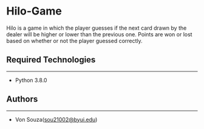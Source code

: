 # Hilo-Game
Hilo is a game in which the player guesses if the next card drawn by the dealer will be higher or lower than the previous one. 
Points are won or lost based on whether or not the player guessed correctly.

## Required Technologies
---
* Python 3.8.0

## Authors
---
* Von Souza(sou21002@byui.edu)
